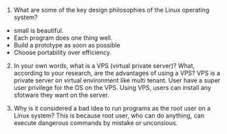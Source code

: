 1. What are some of the key design philosophies of the Linux operating system?
  * small is beautiful.
  * Each program does one thing well.
  * Build a prototype as soon as possible
  * Choose portability over efficiency.

2. In your own words, what is a VPS (virtual private server)? What, according to your research, are the advantages of using a VPS?
  VPS is a private server on virtual environment like multi tenant. User have a super user privilege for the OS on the VPS.
  Using VPS, users can install any sfotware they want on the server.

3. Why is it considered a bad idea to run programs as the root user on a Linux system?
  This is because root user, who can do anything, can execute dangerous commands by mistake or unconsious.